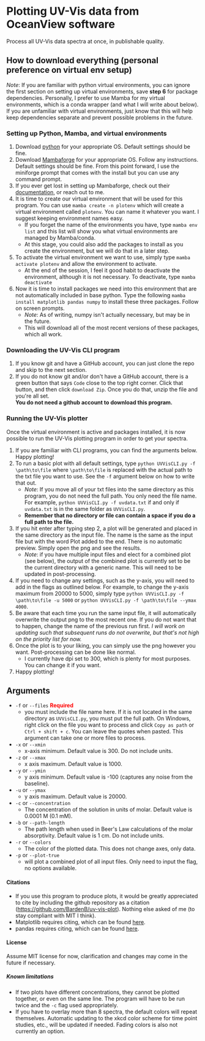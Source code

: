 # Plotting UV-Vis data from OceanView software

Process all UV-Vis data spectra at once, in publishable quality.

## How to download everything (personal preference on virtual env setup)

*Note*: If you are familiar with python virtual environments, you can ignore the first section on setting up virtual environments, save **step 6** for package dependencies. Personally, I prefer to use Mamba for my virtual environments, which is a conda wrapper (and what I will write about below). If you are unfamiliar with virtual environments, just know that this will help keep dependencies separate and prevent possible problems in the future.

### Setting up Python, Mamba, and virtual environments

1. Download [python](https://www.python.org/downloads/) for your appropriate OS. Default settings should be fine.
2. Download [Mambaforge](https://github.com/conda-forge/miniforge#mambaforge) for your appropriate OS. Follow any instructions. Default settings should be fine. From this point forward, I use the miniforge prompt that comes with the install but you can use any command prompt.
3. If you ever get lost in setting up Mambaforge, check out their [documentation](https://mamba.readthedocs.io/en/latest/index.html), or reach out to me.
4. It is time to create our virtual environment that will be used for this program. You can use `mamba create -n plotenv` which will create a virtual environment called `plotenv`. You can name it whatever you want. I suggest keeping environment names easy.
    - If you forget the name of the environments you have, type `mamba env list` and this list will show you what virtual environments are managed by Mamba/conda.
    - At this stage, you could also add the packages to install as you create the environment, but we will do that in a later step.
5. To activate the virtual environment we want to use, simply type `mamba activate plotenv` and allow the environment to activate.
    - At the end of the session, I feel it good habit to deactivate the environment, although it is not necessary. To deactivate, type `mamba deactivate`
6. Now it is time to install packages we need into this environment that are not automatically included in base python. Type the following `mamba install matplotlib pandas numpy` to install these three packages. Follow on screen prompts.
    - *Note*: As of writing, numpy isn't actually necessary, but may be in the future.
    - This will download all of the most recent versions of these packages, which all work.

### Downloading the UV-Vis CLI program
1. If you know git and have a GitHub account, you can just clone the repo and skip to the next section.
2. If you do not know git and/or don't have a GitHub account, there is a green button that says `Code` close to the top right corner. Click that button, and then click `download Zip`. Once you do that, unzip the file and you're all set.  
**You do not need a github account to download this program.**

### Running the UV-Vis plotter

Once the virtual environment is active and packages installed, it is now possible to run the UV-Vis plotting program in order to get your spectra.

1. If you are familiar with CLI programs, you can find the arguments below. Happy plotting!
2. To run a basic plot with all default settings, type `python UVVisCLI.py -f \path\to\file` where `\path\to\file` is replaced with the actual path to the txt file you want to use. See the `-f` argument below on how to write that out.
    - *Note*: If you move all of your txt files into the same directory as this program, you do not need the full path. You only need the file name. For example, `python UVVisCLI.py -f uvdata.txt` if and only if `uvdata.txt` is in the same folder as `UVVisCLI.py`.
    - **Remember that no directory or file can contain a space if you do a full path to the file.**
3. If you hit enter after typing step 2, a plot will be generated and placed in the same directory as the input file. The name is the same as the input file but with the word Plot added to the end. There is no automatic preview. Simply open the png and see the results.
    - *Note*: if you have multiple input files and elect for a combined plot (see below), the output of the combined plot is currently set to be the current directory with a generic name. This will need to be updated in post-processing.
4. If you need to change any settings, such as the y-axis, you will need to add in the flags as outlined below. For example, to change the y-axis maximum from 20000 to 5000, simply type `python UVVisCLI.py -f \path\to\file -u 5000` or `python UVVisCLI.py -f \path\to\file --ymax 4000`. 
5. Be aware that each time you run the same input file, it will automatically overwrite the output png to the most recent one. If you do not want that to happen, change the name of the previous run first. *I will work on updating such that subsequent runs do not overwrite, but that's not high on the priority list for now.*
6. Once the plot is to your liking, you can simply use the png however you want. Post-processing can be done like normal.
    - I currently have dpi set to 300, which is plenty for most purposes. You can change it if you want.
7. Happy plotting!

## Arguments

- `-f` or `--files` <span style = "color :red"> **Required**</span>
    - you must include the file name here. If it is not located in the same directory as `UVVisCLI.py`, you must put the full path. On Windows, right click on the file you want to process and click `Copy as path` or `Ctrl + shift + c`. You can leave the quotes when pasted. This argument can take one or more files to process.
- `-x` or `--xmin`
    - x-axis minimum. Default value is 300. Do not include units.
- `-z` or `--xmax`
    - x axis maximum. Default value is 1000.
- `-y` or `--ymin`
    - y axis minimum. Default value is -100 (captures any noise from the baseline).
- `-u` or `--ymax`
    - y axis maximum. Default value is 20000. 
- `-c` or `--concentration`
    - The concentration of the solution in units of molar. Default value is 0.0001 M (0.1 mM).
- `-b` or `--path-length`
    - The path length when used in Beer's Law calculations of the molar absorptivity. Default value is 1 cm. Do not include units.
- `-r` or `--colors`
    - The color of the plotted data. This does not change axes, only data.
- `-p` or `--plot-true`
    - will plot a combined plot of all input files. Only need to input the flag, no options available.

#### Citations

- If you use this program to produce plots, it would be greatly appreciated to cite by including the github repository as a citation (https://github.com/BardenB/uv-vis-plot). Nothing else asked of me (to stay compliant with MIT I think). 
- Matplotlib requires citing, which can be found [here](https://matplotlib.org/stable/users/project/citing.html).
- pandas requires citing, which can be found [here](https://pandas.pydata.org/about/citing.html).

#### License

Assume MIT license for now, clarification and changes may come in the future if necessary. 

##### Known limitations
- If two plots have different concentrations, they cannot be plotted together, or even on the same line. The program will have to be run twice and the `-c` flag used appropriately.
- If you have to overlay more than 8 spectra, the default colors will repeat themselves. Automatic updating to the xkcd color scheme for time point studies, etc., will be updated if needed. Fading colors is also not currently an option.